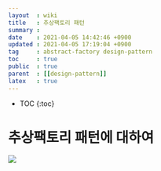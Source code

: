 ```yaml
---
layout  : wiki
title   : 추상팩토리 패턴
summary : 
date    : 2021-04-05 14:42:46 +0900
updated : 2021-04-05 17:19:04 +0900
tag     : abstract-factory design-pattern
toc     : true
public  : true
parent  : [[design-pattern]]
latex   : true
---
```

* TOC
{:toc}

# 추상팩토리 패턴에 대하여

![](../resourece/uml/singleton.png)
